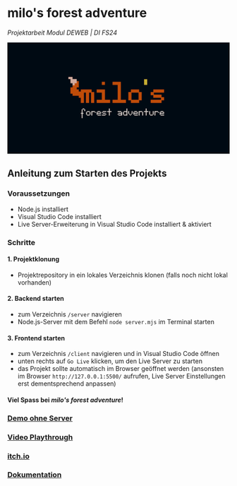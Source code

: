 # milo's forest adventure
*Projektarbeit Modul DEWEB | DI FS24*

![milo's forest adventure logo](/client/assets/logo_banner.png)

## Anleitung zum Starten des Projekts

### Voraussetzungen
- Node.js installiert
- Visual Studio Code installiert
- Live Server-Erweiterung in Visual Studio Code installiert & aktiviert

### Schritte

#### 1. Projektklonung

- Projektrepository in ein lokales Verzeichnis klonen (falls noch nicht lokal vorhanden)

#### 2. Backend starten

- zum Verzeichnis `/server` navigieren
- Node.js-Server mit dem Befehl `node server.mjs` im Terminal starten

#### 3. Frontend starten

- zum Verzeichnis `/client` navigieren und in Visual Studio Code öffnen
- unten rechts auf `Go Live` klicken, um den Live Server zu starten
- das Projekt sollte automatisch im Browser geöffnet werden (ansonsten im Browser `http://127.0.0.1:5500/` aufrufen, Live Server Einstellungen erst dementsprechend anpassen)

#### Viel Spass bei *milo's forest adventure*!

### [Demo ohne Server](https://jfladas.github.io/milo/client/)

### [Video Playthrough](https://youtu.be/_kuLURwhBGY)

### [itch.io](https://jfladas.itch.io/milos-forest-adventure)

### [Dokumentation](https://jfladas.github.io/milo/doc/milo.pdf)
